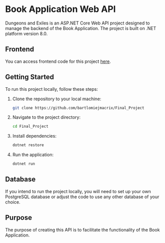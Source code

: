 # Book Application Web API

Dungeons and Exiles is an ASP.NET Core Web API project designed to manage the backend of the Book Application. The project is built on .NET platform version 8.0.

## Frontend

You can access frontend code for this project [here](https://github.com/bartlomiejmacrix/Final_project-frontend).

## Getting Started

To run this project locally, follow these steps:

1. Clone the repository to your local machine:

    ```bash
    git clone https://github.com/bartlomiejmacrix/Final_Project
    ```

2. Navigate to the project directory:

    ```bash
    cd Final_Project
    ```

3. Install dependencies:

    ```bash
    dotnet restore
    ```

4. Run the application:

    ```bash
    dotnet run
    ```

## Database

If you intend to run the project locally, you will need to set up your own PostgreSQL database or adjust the code to use any other database of your choice.

## Purpose

The purpose of creating this API is to facilitate the functionality of the Book Application.
